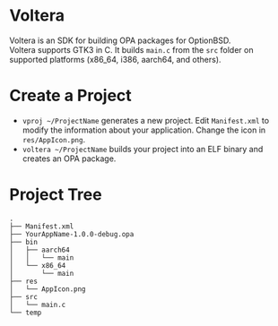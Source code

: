 # Voltera
Voltera is an SDK for building OPA packages for OptionBSD.  
Voltera supports GTK3 in C. It builds `main.c` from the `src` folder on supported platforms (x86_64, i386, aarch64, and others).

# Create a Project
- `vproj ~/ProjectName` generates a new project. Edit `Manifest.xml` to modify the information about your application. Change the icon in `res/AppIcon.png`.
- `voltera ~/ProjectName` builds your project into an ELF binary and creates an OPA package.

# Project Tree
```
.
├── Manifest.xml
├── YourAppName-1.0.0-debug.opa
├── bin
│   ├── aarch64
│   │   └── main
│   └── x86_64
│       └── main
├── res
│   └── AppIcon.png
├── src
│   └── main.c
└── temp
```
